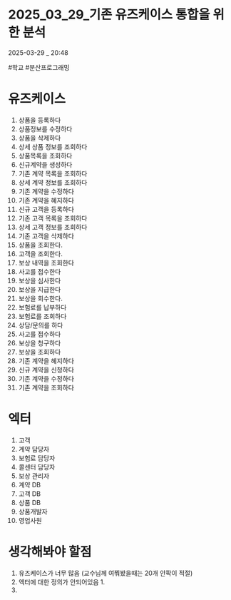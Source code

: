 
# 2025_03_29_기존 유즈케이스 통합을 위한 분석

2025-03-29 _ 20:48

#학교 #분산프로그래밍


# 유즈케이스

1. 상품을 등록하다
2. 상품정보를 수정하다 
3. 상품을 삭제하다
4. 상세 상품 정보를 조회하다
5. 상품목록을 조회하다
6. 신규계약을 생성하다
7. 기존 계약 목록을 조회하다
8. 상세 계약 정보를 조회하다
9. 기존 계약을 수정하다
10. 기존 계약을 혜지하다
11. 신규 고객을 등록하다
12. 기존 고객 목록을 조회하다
13. 상세 고객 정보를 조회하다
14. 기존 고객을 삭제하다
15. 상품을 조회한다.
16. 고객을 조회한다.
17. 보상 내역을 조회한다
18. 사고를 접수한다
19. 보상을 심사한다
20. 보상을 지급한다
21. 보상을 회수한다.
22. 보험료를 납부하다
23. 보험료를 조회하다
24. 상담/문의를 하다
25. 사고를 접수하다
26. 보상을 청구하다
27. 보상을 조회하다
28. 기존 계약을 혜지하다
29. 신규 계약을 신청하다
30. 기존 계약을 수정하다
31. 기존 계약을 조회하다

# 엑터

1. 고객
2. 계약 담당자
3. 보험료 담당자
4. 콜센터 담당자
5. 보상 관리자
6. 계약 DB
7. 고객 DB
8. 상품 DB
9. 상품개발자
10. 영업사원


# 생각해봐야 할점


1. 유즈케이스가 너무 많음 (교수님께 여쭤봤을때는 20개 안팍이 적절)
2. 엑터에 대한 정의가 안되어있음
	1. 
3. 